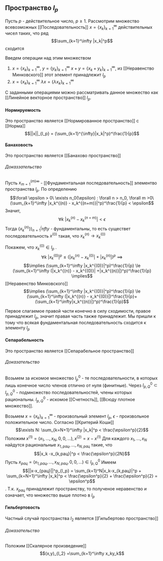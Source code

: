 ## Пространство $l_p$
Пусть $p$ - действительное число, $p \ge 1$.
Рассмотрим множество всевозможных [[Последовательность]] $x = \{x_k\}_{k=1}^\infty$ действительных чисел таких, что ряд $$\sum_{k=1}^\infty |x_k|^p$$ сходится

Введем операции над этим множеством
1. $x = \{x_k\}_{k=1}^\infty$, $y = \{y_k\}_{k=1}^\infty$
		$x+y = \{x_k+y_k\}_{k=1}^\infty$, из [[Неравенство Минковского]] этот элемент принадлежит $l_p$
2. $x = \{x_k\}_{k=1}^\infty$
		$\lambda x = \{\lambda x_k\}_{k=1}^\infty$
		
С заданными операциями можно рассматривать данное множество как [[Линейное векторное пространство]] $l_p$.

#### Нормируемость
Это пространство является [[Нормированное пространство]] с [[Норма]] $$||x||_{l_p} = (\sum_{k=1}^{\infty}|x_k|^p)^\frac{1}{p}$$

#### Банаховость
Это пространство является [[Банахово пространство]]

###### Доказзательство
Пусть $x^(m)_{m=1}^\infty$ - [[Фундаментальная последовательность]] элементво пространства $l_p$. По определению $$\forall \epsilon > 0\ \exists n_0(\epsilon) : \forall n > n_0, \forall m >0\ (\sum_{k=1}^\infty |x_k^{(n)} - x_k^{(n+m)}|^p)^\frac{1}{p} < \epsilon$$
Значит, $$\forall k\ |x_k^{(n)} - x_k^{(n+m)}| < \epsilon$$
Тогда $\{x_k^{(n)}\})_{n=1}^infty$ - фундаментальны, то есть существет последовательность $x^{(0)}$ такая, что $x_k^{(n)} \rightarrow x_k^{(0)}$

Покажем, что $x_k^{(0)} \in l_p$ .
$$\forall k\ |x_k^{(0)}|^p \le (|x_k^{(n)} - x_k^{(0)}| +|x_k^{(n)}|)^p \ \implies$$
$$\implies (\sum_{k=1}^\infty |x_k^{(0)}|^p)^\frac{1}{p} \le (\sum_{k=1}^\infty (|x_k^{(n)} - x_k^{(0)}| +|x_k^{(n)}|)^p)^\frac{1}{p} \implies$$
[[Неравенство Минковского]]
$$\implies (\sum_{k=1}^\infty |x_k^{(0)}|^p)^\frac{1}{p} \le (\sum_{k=1}^\infty (|x_k^{(n)} - x_k^{(0)}|)^\frac{1}{p}+(\sum_{k=1}^\infty|x_k^{(n)}|)^p)^\frac{1}{p}$$

Первое слагаемое правой части конечно в силу сходимости, правое принадлежит $l_p$, значит правая часть также принадлежит. Мы пришли к тому что всякая фундаментальная последовательность сходится к элементу $l_p$

#### Сепарабельность
Это пространство является [[Сепарабельное пространство]]

###### Доказательство
Возьмем за искомое множество $l^0_p$ - те последовательности, в которых лишь конечное число членов отлично от нуля (финитные). Через $l^0_{p,Q} \subset l^0_{p,Q}$ - подмножество последовательностей, члены которых рациональны.
$l^0_{p,Q}$ - искомое [[Счетность]], [[Всюду плотное множество]].

Возьмем $x = \{x_k\}_{k=1}^\infty$ - произвольный элемент $l_p$, $\epsilon$ - произвольное положительное число. Согласно [[Критерий Коши]]
$$\exists N: \sum_{k=N+1}^\infty |x_k|^p < \frac{\epsilon^p}{2}$$
Положим $x^{(1)} = (x_1, \ldots, x_N, 0, 0, \ldots), x^{(2)} = x - x^{(1)}$
Для каждого $x_1, \ldots, x_N$ найдутся рациональные $x_{1,рац}, \ldots, x_{N,рац}$ такие, что $$|x_k -x_{k,рац}|^p < \frac{\epsilon^p}{2N}$$
Пусть $x_{рац} = (x_{1,рац}, \ldots, x_{N,рац},0,0, \ldots) \in l^0_{p,Q}$
Имеем $$||x-x_{рац}||^p_{l_p} = \sum_{k=1}^N|x_k-x_{k,рац}|^p + \sum_{k=N+1}^\infty |x_k|^p < \frac{\epsilon^p}{2} + \frac{\epsilon^p}{2} = \epsilon^p$$. Т.к. $x_{рац}$ принадлежит пространству, то полученое неравенство и означает, что множество выше плотно в $l_p$

#### Гильбертовость
Частный случай пространства $l_2$ является [[Гильбертово пространство]]
###### Доказательство
Положим [[Скалярное произведение]] $$(x,y)_{l_2} =\sum_{k=1}^\infty x_ky_k$$
